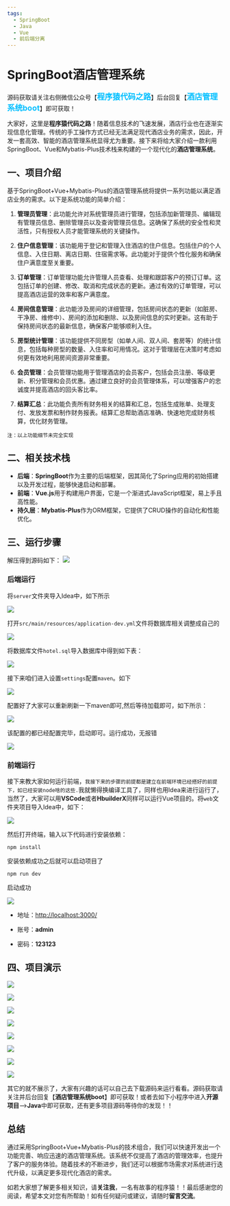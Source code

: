 ```yaml
---
tags:
  - SpringBoot
  - Java
  - Vue
  - 前后端分离
---
```



# SpringBoot酒店管理系统



源码获取请关注右侧微信公众号【<span style="font-weight: bold;text-align:left;font-size: 18px;color:#00bfff">程序猿代码之路</span>】后台回复【<span style="font-weight: bold;text-align:left;font-size: 18px;color:#00bfff">酒店管理系统boot</span>】即可获取！


大家好，这里是**程序猿代码之路**！随着信息技术的飞速发展，酒店行业也在逐渐实现信息化管理。传统的手工操作方式已经无法满足现代酒店业务的需求，因此，开发一套高效、智能的酒店管理系统显得尤为重要。接下来将给大家介绍一款利用SpringBoot、Vue和Mybatis-Plus技术栈来构建的一个现代化的**酒店管理系统**。

## 一、项目介绍
基于SpringBoot+Vue+Mybatis-Plus的酒店管理系统将提供一系列功能以满足酒店业务的需求。以下是系统功能的简单介绍：
1. **管理员管理**：此功能允许对系统管理员进行管理，包括添加新管理员、编辑现有管理员信息、删除管理员以及查询管理员信息。这确保了系统的安全性和灵活性，只有授权人员才能管理系统的关键操作。

2. **住户信息管理**：该功能用于登记和管理入住酒店的住户信息。包括住户的个人信息、入住日期、离店日期、住宿需求等。此功能对于提供个性化服务和确保住户满意度至关重要。

3. **订单管理**：订单管理功能允许管理人员查看、处理和跟踪客户的预订订单。这包括订单的创建、修改、取消和完成状态的更新。通过有效的订单管理，可以提高酒店运营的效率和客户满意度。

4. **房间信息管理**：此功能涉及房间的详细管理，包括房间状态的更新（如脏房、干净房、维修中）、房间的添加和删除、以及房间信息的实时更新。这有助于保持房间状态的最新信息，确保客户能够顺利入住。

5. **房型统计管理**：该功能提供不同房型（如单人间、双人间、套房等）的统计信息，包括每种房型的数量、入住率和可用情况。这对于管理层在决策时考虑如何更有效地利用房间资源非常重要。

6. **会员管理**：会员管理功能用于管理酒店的会员客户，包括会员注册、等级更新、积分管理和会员优惠。通过建立良好的会员管理体系，可以增强客户的忠诚度并提高酒店的回头客比率。

7. **结算汇总**：此功能负责所有财务相关的结算和汇总，包括生成账单、处理支付、发放发票和制作财务报表。结算汇总帮助酒店准确、快速地完成财务核算，优化财务管理。

`注：以上功能细节未完全实现`

## 二、相关技术栈

- **后端**：**SpringBoot**作为主要的后端框架，因其简化了Spring应用的初始搭建以及开发过程，能够快速启动和部署。
- **前端**：**Vue.js**用于构建用户界面，它是一个渐进式JavaScript框架，易上手且高性能。
- **持久层**：**Mybatis-Plus**作为ORM框架，它提供了CRUD操作的自动化和性能优化。


## 三、运行步骤


解压得到源码如下：
![](https://files.mdnice.com/user/64619/2a8e02ce-7932-4ce7-8252-53f81da6f582.jpg)

### 后端运行

将`server`文件夹导入Idea中，如下所示

![](https://files.mdnice.com/user/64619/c6d65546-fee2-4858-9e45-4eb9b501f922.png)

打开`src/main/resources/application-dev.yml`文件将数据库相关调整成自己的


![](https://files.mdnice.com/user/64619/b865e779-8f6f-4a61-b097-920cf42c6e48.png)

将数据库文件`hotel.sql`导入数据库中得到如下表：


![](https://files.mdnice.com/user/64619/ebcae2a6-7ece-47b7-a8ea-4d5a5f648761.png)

接下来咱们进入设置`settings`配置`maven`。如下

![](https://files.mdnice.com/user/64619/ca6a3c89-709b-4ccc-b730-e2a9a75037be.png)

配置好了大家可以重新刷新一下maven即可,然后等待加载即可，如下所示：

![](https://files.mdnice.com/user/64619/cfb5c5c5-0976-47ab-9e14-648c7cb7bc60.png)

该配置的都已经配置完毕，启动即可。运行成功，无报错

![](https://files.mdnice.com/user/64619/bd6bae69-0fb6-4849-b597-bcd31aad0436.png)

### 前端运行

接下来教大家如何运行前端，`我接下来的步骤的前提都是建立在前端环境已经搭好的前提下，如已经安装node啥的这些.`我就懒得换编译工具了，同样也用Idea来进行运行了，当然了，大家可以用**VSCode**或者**HbuilderX**同样可以运行Vue项目的。将`web`文件夹项目导入Idea中，如下：


![](https://files.mdnice.com/user/64619/a962e8de-94bf-46b9-a1b1-4fc37c15b9f1.png)


然后打开终端，输入以下代码进行安装依赖：

```
npm install
```

安装依赖成功之后就可以启动项目了
```
npm run dev
```

启动成功


![](https://files.mdnice.com/user/64619/c304570c-7cf4-40d7-8c3a-25e52432f891.png)


- 地址：[http://localhost:3000/](http://localhost:3000/)

- 账号：**admin**
- 密码：**123123**


## 四、项目演示


![](https://files.mdnice.com/user/64619/b9dbcccf-a004-4f8c-a67d-fabd8894ca92.jpg)


![](https://files.mdnice.com/user/64619/7f9e97ea-6bf6-4fdc-b310-63f7725225c5.jpg)


![](https://files.mdnice.com/user/64619/0d7f07d9-cb16-4f0e-8c6c-db6d009cff00.jpg)


![](https://files.mdnice.com/user/64619/5c764f64-78af-4dbc-bb7f-f4e12b9a008d.jpg)

![](https://files.mdnice.com/user/64619/257b5c4d-d900-46e6-93ac-0bbdd97ff392.jpg)

![](https://files.mdnice.com/user/64619/0592ed45-48e7-474c-8ee7-96856260e840.jpg)

![](https://files.mdnice.com/user/64619/ede19f7f-a36c-45d7-a577-7f81798fdfae.jpg)

![](https://files.mdnice.com/user/64619/034000eb-6386-49e4-a279-5b1d7f5621bf.jpg)

其它的就不展示了，大家有兴趣的话可以自己去下载源码来运行看看。源码获取请关注并后台回复【**酒店管理系统boot**】即可获取！或者去如下小程序中进入**开源项目**—>**Java**中即可获取，还有更多项目源码等待你的发现！！



## 总结

通过采用SpringBoot+Vue+Mybatis-Plus的技术组合，我们可以快速开发出一个功能完善、响应迅速的酒店管理系统。该系统不仅提高了酒店的管理效率，也提升了客户的服务体验。随着技术的不断进步，我们还可以根据市场需求对系统进行迭代升级，以满足更多现代化酒店的需求。

如若大家想了解更多相关知识，请**关注我**，一名有故事的程序猿！！最后感谢您的阅读，希望本文对您有所帮助！如有任何疑问或建议，请随时**留言交流**。
